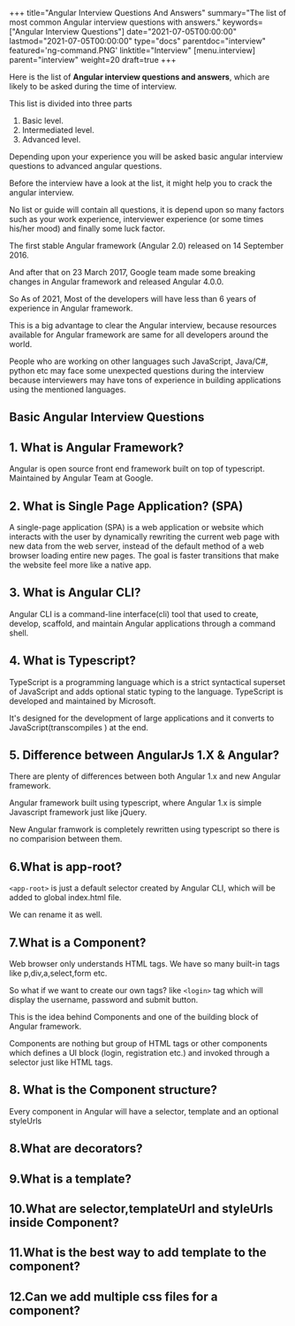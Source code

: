 +++
title="Angular Interview Questions And Answers"
summary="The list of most common Angular interview questions with answers."
keywords=["Angular Interview Questions"]
date="2021-07-05T00:00:00"
lastmod="2021-07-05T00:00:00"
type="docs"
parentdoc="interview"
featured='ng-command.PNG'
linktitle="Interview"
[menu.interview]
parent="interview"
weight=20
draft=true
+++

Here is the list of **Angular interview questions and answers**, which are likely to be asked during the time of interview. 

This list is divided into three parts 

1. Basic level. 
2. Intermediated level.
3. Advanced level.

Depending upon your experience you will be asked basic angular interview questions to advanced angular questions.

Before the interview have a look at the list, it might help you to crack the angular interview.

No list or guide will contain all questions, it is depend upon so many factors such as your work experience, interviewer experience (or some times his/her mood) and finally some luck factor. 

The first stable Angular framework (Angular 2.0) released on 14 September 2016. 

And after that on 23 March 2017, Google team made some breaking changes in Angular framework and released Angular 4.0.0. 

So As of 2021, Most of the developers will have less than 6 years of experience in Angular framework.

This is a big advantage to clear the Angular interview, because resources available for Angular framework are same for all developers around the world.

People who are working on other languages such JavaScript, Java/C#, python etc may face some unexpected questions during the interview because interviewers may have tons of experience in building applications using the mentioned languages. 

## Basic Angular Interview Questions

## 1. What is Angular Framework?

Angular is open source front end framework built on top of typescript. Maintained by Angular Team at Google.  

## 2. What is Single Page Application? (SPA)

A single-page application (SPA) is a web application or website which interacts with the user by dynamically rewriting the current web page with new data from the web server, instead of the default method of a web browser loading entire new pages. The goal is faster transitions that make the website feel more like a native app.

## 3. What is Angular CLI?

Angular CLI is a command-line interface(cli) tool that used to create, develop, scaffold, and maintain Angular applications through a command shell.

## 4. What is Typescript?

TypeScript is a programming language which is a strict syntactical superset of JavaScript and adds optional static typing to the language. TypeScript is  developed and maintained by Microsoft. 

It's designed for the development of large applications and it converts to JavaScript(transcompiles ) at the end.

## 5. Difference between AngularJs 1.X & Angular?

There are plenty of differences between both Angular 1.x and new Angular framework. 

Angular framework built using typescript, where Angular 1.x is simple Javascript framework just like jQuery.

New Angular framwork is completely rewritten using typescript so there is no comparision between them.

## 6.What is app-root?

`<app-root>` is just a default selector created by Angular CLI, which will be added to global index.html file.

We can rename it as well.

## 7.What is a Component?

Web browser only understands HTML tags. We have so many built-in tags like p,div,a,select,form etc.

So what if we want to create our own tags? like `<login>` tag which will display the username, password and submit button.

This is the idea behind Components and one of the building block of Angular framework.

Components are nothing but group of HTML tags or other components which defines a UI block (login, registration etc.) and invoked through a selector just like HTML tags.

## 8. What is the Component structure?

Every component in Angular will have a selector, template  and an optional styleUrls

## 8.What are decorators?

## 9.What is a template?

## 10.What are selector,templateUrl and styleUrls inside Component?

## 11.What is the best way to add template to the component?

## 12.Can we add multiple css files for a component?


